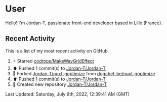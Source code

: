 # User

Hello! I'm Jordan-T, passionate front-end developer based in Lille (France).

## Recent Activity

This is a list of my most recent activity on GitHub.

<!--RECENT_ACTIVITY:start-->
1. ⭐ Starred [codrops/MakeWayGridEffect](https://github.com/codrops/MakeWayGridEffect)
2. ⬆️ Pushed 1 commit(s) to [Jordan-T/Jordan-T](https://github.com/Jordan-T/Jordan-T)
3. 🔱 Forked [Jordan-T/nuxt-goptimize](https://github.com/Jordan-T/nuxt-goptimize) from [dogchef-be/nuxt-goptimize](https://github.com/dogchef-be/nuxt-goptimize)
4. ⬆️ Pushed 1 commit(s) to [Jordan-T/Jordan-T](https://github.com/Jordan-T/Jordan-T)
5. 📔 Created new repository [Jordan-T/Jordan-T](https://github.com/Jordan-T/Jordan-T)
<!--RECENT_ACTIVITY:end-->

<!--RECENT_ACTIVITY:last_update-->
Last Updated: Saturday, July 9th, 2022, 12:39:41 AM (GMT)
<!--RECENT_ACTIVITY:last_update_end-->
